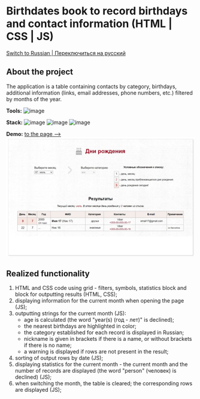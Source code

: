 # Birthdates book to record birthdays and contact information (HTML | CSS | JS)

[Switch to Russian | Переключиться на русский](./readme-ru.md)

## About the project
The application is a table containing contacts by category, birthdays, additional information (links, email addresses, phone numbers, etc.) filtered by months of the year. 

**Tools:** 
![image](https://img.shields.io/badge/VSCode-0078D4?style=for-the-badge&logo=visual%20studio%20code&logoColor=white "Visual Studio Code")

**Stack:** 
![image](https://img.shields.io/badge/HTML5-E34F26?style=for-the-badge&logo=html5&logoColor=white "HTML") 
![image](https://img.shields.io/badge/CSS3-1572B6?style=for-the-badge&logo=css3&logoColor=white "CSS") 
![image](https://img.shields.io/badge/JavaScript-323330?style=for-the-badge&logo=javascript&logoColor=F7DF1E "JS") 

**Demo:** [to the page -->](https://the-all-spark.github.io/birthdates_book/)
![screenshot](./assets/screenshot.jpg "App screenshot")

## Realized functionality

1. HTML and CSS code using grid - filters, symbols, statistics block and block for outputting results (HTML, CSS);
2. displaying information for the current month when opening the page (JS);
3. outputting strings for the current month (JS): 
   - age is calculated (the word "year(s) (год - лет)" is declined);
   - the nearest birthdays are highlighted in color;
   - the category established for each record is displayed in Russian;
   - nickname is given in brackets if there is a name, or without brackets if there is no name;
   - a warning is displayed if rows are not present in the result;
4. sorting of output rows by date (JS);
5. displaying statistics for the current month - the current month and the number of records are displayed (the word "person" (человек) is declined) (JS);
6. when switching the month, the table is cleared; the corresponding rows are displayed (JS);
